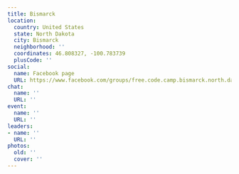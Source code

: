 ```yaml
---
title: Bismarck
location:
  country: United States
  state: North Dakota
  city: Bismarck
  neighborhood: ''
  coordinates: 46.808327, -100.783739
  plusCode: ''
social:
  name: Facebook page
  URL: https://www.facebook.com/groups/free.code.camp.bismarck.north.dakota
chat:
  name: ''
  URL: ''
event:
  name: ''
  URL: ''
leaders:
- name: ''
  URL: ''
photos:
  old: ''
  cover: ''
---
```

